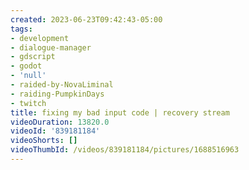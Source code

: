 ```yaml
---
created: 2023-06-23T09:42:43-05:00
tags:
- development
- dialogue-manager
- gdscript
- godot
- 'null'
- raided-by-NovaLiminal
- raiding-PumpkinDays
- twitch
title: fixing my bad input code | recovery stream
videoDuration: 13820.0
videoId: '839181184'
videoShorts: []
videoThumbId: /videos/839181184/pictures/1688516963
---
```

